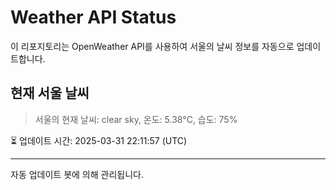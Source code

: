 
# Weather API Status

이 리포지토리는 OpenWeather API를 사용하여 서울의 날씨 정보를 자동으로 업데이트합니다.

## 현재 서울 날씨
> 서울의 현재 날씨: clear sky, 온도: 5.38°C, 습도: 75%

⏳ 업데이트 시간: 2025-03-31 22:11:57 (UTC)

---
자동 업데이트 봇에 의해 관리됩니다.

